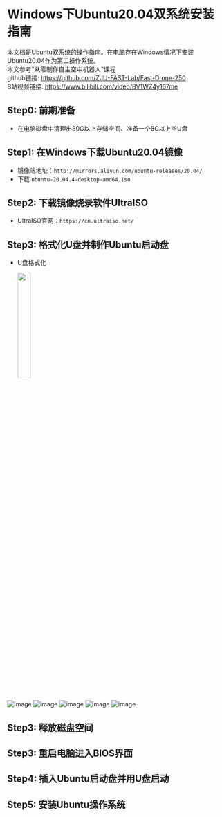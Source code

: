 # Windows下Ubuntu20.04双系统安装指南
本文档是Ubuntu双系统的操作指南。在电脑存在Windows情况下安装Ubuntu20.04作为第二操作系统。    
本文参考"从零制作自主空中机器人"课程     
github链接: https://github.com/ZJU-FAST-Lab/Fast-Drone-250     
B站视频链接: https://www.bilibili.com/video/BV1WZ4y167me
## Step0: 前期准备
- 在电脑磁盘中清理出80G以上存储空间、准备一个8G以上空U盘
## Step1: 在Windows下载Ubuntu20.04镜像
- 镜像站地址：`http://mirrors.aliyun.com/ubuntu-releases/20.04/` 
- 下载 `ubuntu-20.04.4-desktop-amd64.iso`
## Step2: 下载镜像烧录软件UltraISO
-  UltraISO官网：`https://cn.ultraiso.net/`
## Step3: 格式化U盘并制作Ubuntu启动盘
-  U盘格式化

      <img src="https://github.com/qtjdyx/ZJUS/assets/116424162/8baec5d3-9f08-482a-92e5-ea0b766539fb" width="25%">

![image](https://github.com/qtjdyx/ZJUS/assets/116424162/8baec5d3-9f08-482a-92e5-ea0b766539fb)
![image](https://github.com/qtjdyx/ZJUS/assets/116424162/6b73505c-15c4-4655-ad5a-bc30f677e38a)
![image](https://github.com/qtjdyx/ZJUS/assets/116424162/6850b18d-a1eb-4351-904a-c575317ee8d7)
![image](https://github.com/qtjdyx/ZJUS/assets/116424162/6027cc4e-4582-4b2e-beb2-8817be12cfd3)
![image](https://github.com/qtjdyx/ZJUS/assets/116424162/73ffea14-5cef-4ad2-bbe7-56efcfd19da6)

## Step3: 释放磁盘空间
## Step3: 重启电脑进入BIOS界面
## Step4: 插入Ubuntu启动盘并用U盘启动
## Step5: 安装Ubuntu操作系统
